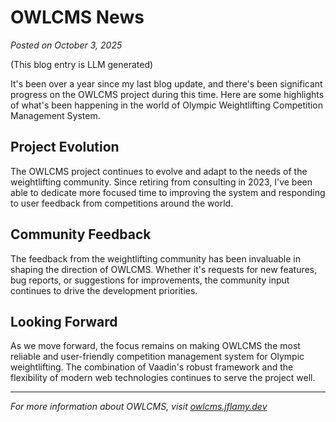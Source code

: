 # OWLCMS News

*Posted on October 3, 2025*

(This blog entry is LLM generated)

It's been over a year since my last blog update, and there's been significant progress on the OWLCMS project during this time. Here are some highlights of what's been happening in the world of Olympic Weightlifting Competition Management System.

## Project Evolution

The OWLCMS project continues to evolve and adapt to the needs of the weightlifting community. Since retiring from consulting in 2023, I've been able to dedicate more focused time to improving the system and responding to user feedback from competitions around the world.

## Community Feedback

The feedback from the weightlifting community has been invaluable in shaping the direction of OWLCMS. Whether it's requests for new features, bug reports, or suggestions for improvements, the community input continues to drive the development priorities.

## Looking Forward

As we move forward, the focus remains on making OWLCMS the most reliable and user-friendly competition management system for Olympic weightlifting. The combination of Vaadin's robust framework and the flexibility of modern web technologies continues to serve the project well.

---

*For more information about OWLCMS, visit [owlcms.jflamy.dev](https://owlcms.jflamy.dev)*